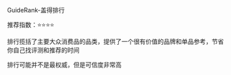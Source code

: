 GuideRank-盖得排行

推荐指数：⭐⭐⭐⭐

排行揽括了主要大众消费品的品类，提供了一个很有价值的品牌和单品参考，节省你自己找评测和推荐的时间

排行可能并不是最权威，但是可信度非常高



































































